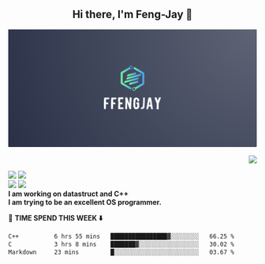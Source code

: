 <h2 align="center"> Hi there, I'm Feng-Jay 👋 </h2>  

![](https://github.com/Feng-Jay/DataStruct/blob/master/Image/1.png)  

<img align="right" src="https://github-readme-stats.vercel.app/api?username=Feng-Jay&show_icons=true&icon_color=CE1D2D&text_color=718096&bg_color=ffffff&hide_title=true" />


&emsp;

![](https://visitor-badge.glitch.me/badge?page_id=Feng-Jay.readme)
![](https://img.shields.io/badge/Concentrate-Cpp-blue)  
![](https://img.shields.io/badge/Rust-primer-orange)
![](https://img.shields.io/badge/Target-OS-9cf)  
**I am working on datastruct and C++**  
**I am trying to be an excellent OS programmer.**  


📘 **TIME SPEND THIS WEEK ⬇️**
<!--START_SECTION:waka-->
```text
C++          6 hrs 55 mins   ████████████████▓░░░░░░░░   66.25 % 
C            3 hrs 8 mins    ███████▓░░░░░░░░░░░░░░░░░   30.02 % 
Markdown     23 mins         █░░░░░░░░░░░░░░░░░░░░░░░░   03.67 % 
```
<!--END_SECTION:waka-->
